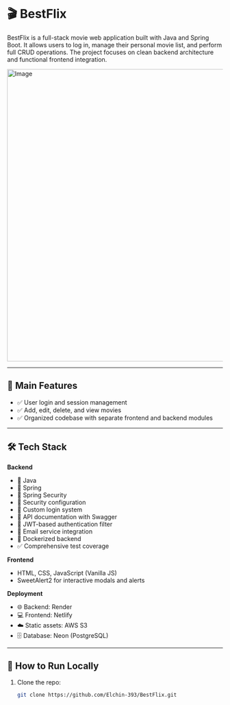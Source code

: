 # 🎬 BestFlix

BestFlix is a full-stack movie web application built with Java and Spring Boot. It allows users to log in, manage their personal movie list, and perform full CRUD operations. The project focuses on clean backend architecture and functional frontend integration.

<img width="1365" height="682" alt="Image" src="https://github.com/user-attachments/assets/77a63734-e2bb-4f2f-a8ca-44479fb0ed3e" />

---

## 🔧 Main Features

- ✅ User login and session management
- ✅ Add, edit, delete, and view movies
- ✅ Organized codebase with separate frontend and backend modules

---

## 🛠️ Tech Stack

**Backend**  
- 🔐 Java
- 🔑 Spring
- 📄 Spring Security
- 🔐 Security configuration
- 🔑 Custom login system
- 📄 API documentation with Swagger
- 🧪 JWT-based authentication filter
- 📧 Email service integration
- 🐳 Dockerized backend
- ✅ Comprehensive test coverage


**Frontend**  
- HTML, CSS, JavaScript (Vanilla JS) 
- SweetAlert2 for interactive modals and alerts  

**Deployment**  
- 🌐 Backend: Render
- 💻 Frontend: Netlify
- ☁️ Static assets: AWS S3
- 🗄️ Database: Neon (PostgreSQL)

---

## 🚀 How to Run Locally

1. Clone the repo:
   ```bash
   git clone https://github.com/Elchin-393/BestFlix.git
